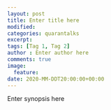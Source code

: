 ```yaml
---
layout: post
title: Enter title here
modified:
categories: quarantalks
excerpt:
tags: [Tag 1, Tag 2]
author : Enter author here
comments: true
image:
  feature:
date: 2020-MM-DDT20:00:00+00:00
---
```

Enter synopsis here

<!-- TYPE ARTICLE BELOW -->
<!-- Use ### for header_1 -->
<!-- Use <b></b> for header_2 -->
<!-- No suffix required for normal text -->
<!-- Use <i></i> for ending notes -->
